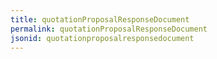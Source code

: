 ```yaml
---
title: quotationProposalResponseDocument
permalink: quotationProposalResponseDocument
jsonid: quotationproposalresponsedocument
---
```

